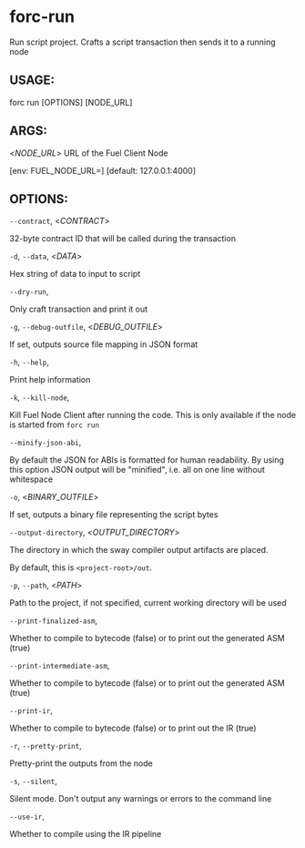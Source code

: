 
# forc-run
Run script project. Crafts a script transaction then sends it to a running node


## USAGE:
forc run [OPTIONS] [NODE_URL]


## ARGS:

<_NODE_URL_>
URL of the Fuel Client Node

[env: FUEL_NODE_URL=]
[default: 127.0.0.1:4000]


## OPTIONS:

`--contract`, <_CONTRACT_>


32-byte contract ID that will be called during the transaction


`-d`, `--data`, <_DATA_>


Hex string of data to input to script


`--dry-run`, 


Only craft transaction and print it out


`-g`, `--debug-outfile`, <_DEBUG_OUTFILE_>


If set, outputs source file mapping in JSON format


`-h`, `--help`, 


Print help information


`-k`, `--kill-node`, 


Kill Fuel Node Client after running the code. This is only available if the node is
started from `forc run`


`--minify-json-abi`, 


By default the JSON for ABIs is formatted for human readability. By using this option
JSON output will be "minified", i.e. all on one line without whitespace


`-o`, <_BINARY_OUTFILE_>


If set, outputs a binary file representing the script bytes


`--output-directory`, <_OUTPUT_DIRECTORY_>


The directory in which the sway compiler output artifacts are placed.

By default, this is `<project-root>/out`.


`-p`, `--path`, <_PATH_>


Path to the project, if not specified, current working directory will be used


`--print-finalized-asm`, 


Whether to compile to bytecode (false) or to print out the generated ASM (true)


`--print-intermediate-asm`, 


Whether to compile to bytecode (false) or to print out the generated ASM (true)


`--print-ir`, 


Whether to compile to bytecode (false) or to print out the IR (true)


`-r`, `--pretty-print`, 


Pretty-print the outputs from the node


`-s`, `--silent`, 


Silent mode. Don't output any warnings or errors to the command line


`--use-ir`, 


Whether to compile using the IR pipeline
